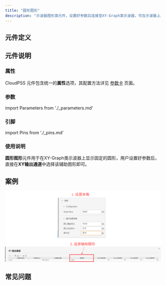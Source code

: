 ```yaml
---
title: "圆形图形"
description: "示波器图形类元件，设置好参数后连接至XY-Graph类示波器，可在示波器上显示固定的圆形。"
---
```


## 元件定义

## 元件说明



### 属性

CloudPSS 元件包含统一的**属性**选项，其配置方法详见 [参数卡](docs/documents/software/10-xstudio/20-simstudio/40-workbench/20-function-zone/30-design-tab/30-param-panel/index.md) 页面。

### 参数

import Parameters from './_parameters.md'

<Parameters/>

### 引脚

import Pins from './_pins.md'

<Pins/>

### 使用说明

**圆形图形**元件用于在XY-Graph类示波器上显示固定的圆形，用户设置好参数后，直接在**XY输出通道**中选择该辅助图形即可。

## 案例

![圆形图形使用案例](./_shapecircle.png)

## 常见问题

